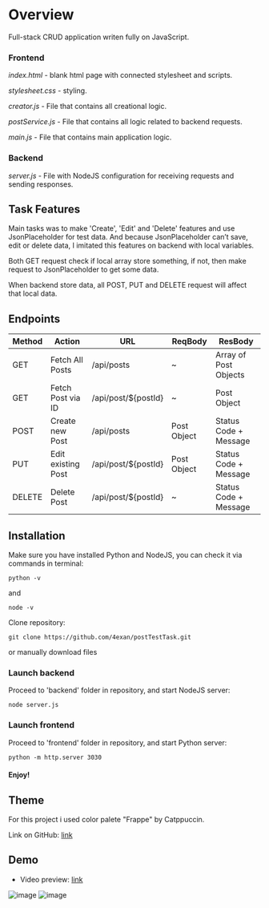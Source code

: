 # Overview

Full-stack CRUD application writen fully on JavaScript.

### Frontend
*index.html* - blank html page with connected stylesheet and scripts.

*stylesheet.css* - styling.

*creator.js* - File that contains all creational logic.

*postService.js* - File that contains all logic related to backend requests.

*main.js* - File that contains main application logic.

### Backend

*server.js* - File with NodeJS configuration for receiving requests and sending responses.


## Task Features

Main tasks was to make 'Create', 'Edit' and 'Delete' features and use JsonPlaceholder for test data.
And because JsonPlaceholder can’t save, edit or delete data, I imitated this features on backend with local variables.

Both GET request check if local array store something, if not, then make request to JsonPlaceholder to get some data.

When backend store data, all POST, PUT and DELETE request will affect that local data.

## Endpoints

|Method|Action|URL|ReqBody|ResBody|
|-|-|-|-|-|
|GET|Fetch All Posts|/api/posts|~|Array of Post Objects|
|GET|Fetch Post via ID|/api/post/${postId}|~|Post Object|
|POST|Create new Post|/api/posts|Post Object|Status Code + Message|
|PUT|Edit existing Post|/api/post/${postId}|Post Object|Status Code + Message|
|DELETE|Delete Post|/api/post/${postId}|~|Status Code + Message|

## Installation

Make sure you have installed Python and NodeJS, you can check it via commands in terminal:

```
python -v
```
and
```
node -v
```
Clone repository:

```
git clone https://github.com/4exan/postTestTask.git
```
or manually download files
### Launch backend

Proceed to 'backend' folder in repository, and start NodeJS server:
```
node server.js
```

### Launch frontend
Proceed to 'frontend' folder in repository, and start Python server:
```
python -m http.server 3030
```

#### Enjoy!

## Theme

For this project i used color palete "Frappe" by Catppuccin.

Link on GitHub: [link](https://github.com/catppuccin)
## Demo
- Video preview: [link](https://youtu.be/7WeebDlaqHI)

![image](https://github.com/user-attachments/assets/2a0424ca-ed1d-4244-8e68-cf2a89543e16)
![image](https://github.com/user-attachments/assets/e4cdda74-6100-4c92-863f-1d286ac78cbe)


